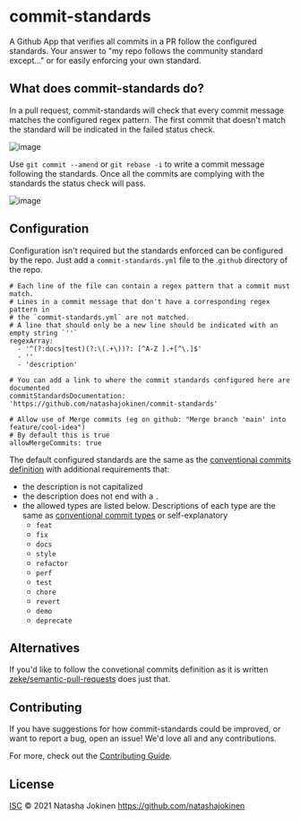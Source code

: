 # commit-standards

A Github App that verifies all commits in a PR follow the configured standards. Your answer to "my repo follows the community standard except..." or for easily enforcing your own standard.

## What does commit-standards do?

In a pull request, commit-standards will check that every commit message matches the configured regex pattern. The first commit that doesn't match the standard will be indicated in the failed status check.

![image](https://user-images.githubusercontent.com/76977006/109399743-a6d0b500-7912-11eb-91c1-cebba1729d95.png)

Use `git commit --amend` or `git rebase -i` to write a commit message following the standards. Once all the commits are complying with the standards the status check will pass.

![image](https://user-images.githubusercontent.com/76977006/109400058-7d188d80-7914-11eb-99b2-81b7e60f416f.png)

## Configuration

Configuration isn't required but the standards enforced can be configured by the repo. Just add a `commit-standards.yml` file to the .`github` directory of the repo.

```
# Each line of the file can contain a regex pattern that a commit must match.
# Lines in a commit message that don't have a corresponding regex pattern in
# the `commit-standards.yml` are not matched.
# A line that should only be a new line should be indicated with an empty string `''`
regexArray:
  - '^(?:docs|test)(?:\(.+\))?: [^A-Z ].+[^\.]$'
  - ''
  - 'description'
```

```
# You can add a link to where the commit standards configured here are documented
commitStandardsDocumentation: 'https://github.com/natashajokinen/commit-standards'
```

```
# Allow use of Merge commits (eg on github: "Merge branch 'main' into feature/cool-idea")
# By default this is true
allowMergeCommits: true
```

The default configured standards are the same as the [conventional commits definition](https://conventionalcommits.org/) with additional requirements that:
* the description is not capitalized
* the description does not end with a `.`
* the allowed types are listed below. Descriptions of each type are the same as [conventional commit types](https://github.com/commitizen/conventional-commit-types/blob/v3.0.0/index.json) or self-explanatory
  * `feat`
  * `fix`
  * `docs`
  * `style`
  * `refactor`
  * `perf`
  * `test`
  * `chore`
  * `revert`
  * `demo`
  * `deprecate`



## Alternatives

If you'd like to follow the convetional commits definition as it is written [zeke/semantic-pull-requests](https://github.com/zeke/semantic-pull-requests) does just that.

## Contributing

If you have suggestions for how commit-standards could be improved, or want to report a bug, open an issue! We'd love all and any contributions.

For more, check out the [Contributing Guide](CONTRIBUTING.md).

## License

[ISC](LICENSE) © 2021 Natasha Jokinen <https://github.com/natashajokinen>
